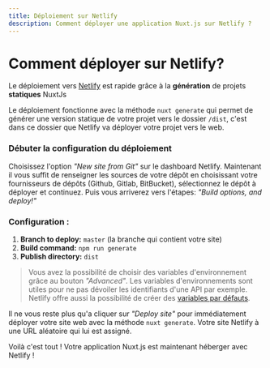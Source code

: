 ```yaml
---
title: Déploiement sur Netlify
description: Comment déployer une application Nuxt.js sur Netlify ?
---
```


# Comment déployer sur Netlify?

Le déploiement vers [Netlify](https://www.netlify.com) est rapide grâce à la **génération** de projets **statiques** NuxtJs

Le déploiement fonctionne avec la méthode `nuxt generate` qui permet de générer une version statique de votre projet vers le dossier `/dist`, c'est dans ce dossier que Netlify va déployer votre projet vers le web.

### Débuter la configuration du déploiement

Choisissez l'option _"New site from Git"_ sur le dashboard Netlify. Maintenant il vous suffit de renseigner les sources de votre dépôt en choisissant votre fournisseurs de dépôts (Github, Gitlab, BitBucket), sélectionnez le dépôt à déployer et continuez. Puis vous arriverez vers l'étapes: _"Build options, and deploy!"_

### Configuration :

1. __Branch to deploy:__ `master` (la branche qui contient votre site)
2. __Build command:__ `npm run generate`
3. __Publish directory:__ `dist`

> Vous avez la possibilité de choisir des variables d'environnement grâce au bouton _"Advanced"_. Les variables d'environnements sont utiles pour ne pas dévoiler les identifiants d'une API par exemple. Netlify offre aussi la possibilité de créer des [variables par défauts](https://www.netlify.com/docs/build-settings/#build-environment-variables).

Il ne vous reste plus qu'a cliquer sur _"Deploy site"_ pour immédiatement déployer votre site web avec la méthode `nuxt generate`. Votre site Netlify à une URL aléatoire qui lui est assigné.

Voilà c'est tout ! Votre application Nuxt.js est maintenant héberger avec Netlify !
